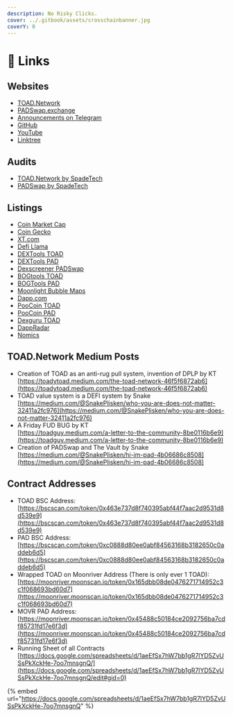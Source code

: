 ```yaml
---
description: No Risky Clicks.
cover: ../.gitbook/assets/crosschainbanner.jpg
coverY: 0
---
```


# 🔗 Links

## Websites

* [TOAD.Network](https://toad.network)
* [PADSwap.exchange](https://padswap.exchange/#/swap)
* [Announcements on Telegram](https://t.me/TOADnPAD)
* [GitHub](https://github.com/ToadNetwork)
* [YouTube](https://www.youtube.com/channel/UCI\_vUc-HrJWtKXj-Re-hTSw)
* [Linktree](https://linktr.ee/TOAD.Network)

## Audits

* [TOAD.Network by SpadeTech](https://spadetech.io/wp-content/uploads/2021/06/toad\_network\_audit\_report.pdf)
* [PADSwap by SpadeTech](https://spadetech.io/wp-content/uploads/2021/06/toad\_Padswap\_audit\_report.pdf)

## Listings

* [Coin Market Cap](https://coinmarketcap.com/currencies/toad-network/)
* [Coin Gecko](https://www.coingecko.com/en/coins/toad-network)
* [XT.com](https://www.xt.com/tradePro/toad\_usdt)
* [Defi Llama](https://defillama.com/protocol/padswap)
* [DEXTools TOAD](https://www.dextools.io/app/bsc/pair-explorer/0xef6421325f7ed6ebeeaa2b092f9cc64ee2aa3b3b)
* [DEXTools PAD](https://www.dextools.io/app/bsc/pair-explorer/0xf199cb43149132eb2d6cf03afcba0cf074dc806b)
* [Dexscreener PADSwap](https://dexscreener.com/moonriver/padswap)
* [BOGtools TOAD](https://charts.bogged.finance/?c=bsc\&t=0x463E737D8F740395ABf44f7aac2D9531D8D539E9)
* [BOGTools PAD](https://charts.bogged.finance/?c=bsc\&t=0xC0888d80EE0AbF84563168b3182650c0AdDEb6d5)
* [Moonlight Bubble Maps](https://bubbles.moonlighttoken.com/token/0x463e737d8f740395abf44f7aac2d9531d8d539e9)
* [Dapp.com](https://www.dapp.com/app/toad-network)
* [PooCoin TOAD](https://poocoin.app/tokens/0x463e737d8f740395abf44f7aac2d9531d8d539e9)
* [PooCoin PAD](https://poocoin.app/tokens/0xc0888d80ee0abf84563168b3182650c0addeb6d5)
* [Dexguru TOAD](https://dex.guru/token/0x463e737d8f740395abf44f7aac2d9531d8d539e9-bsc)
* [DappRadar](https://dappradar.com/binance-smart-chain/defi/toad-network)
* [Nomics](https://nomics.com/assets/toad-toad-network)

## TOAD.Network Medium Posts

* Creation of TOAD as an anti-rug pull system, invention of DPLP by KT\
  [https://toadytoad.medium.com/the-toad-network-46f5f6872ab6](https://toadytoad.medium.com/the-toad-network-46f5f6872ab6)
* TOAD value system is a DEFI system by Snake\
  [https://medium.com/@SnakePlisken/who-you-are-does-not-matter-32411a2fc976](https://medium.com/@SnakePlisken/who-you-are-does-not-matter-32411a2fc976)
* A Friday FUD BUG by KT\
  [https://toadguy.medium.com/a-letter-to-the-community-8be0116b6e9](https://toadguy.medium.com/a-letter-to-the-community-8be0116b6e9)
* Creation of PADSwap and The Vault by Snake\
  [https://medium.com/@SnakePlisken/hi-im-pad-4b06686c8508](https://medium.com/@SnakePlisken/hi-im-pad-4b06686c8508)

## Contract Addresses

* TOAD BSC Address: [https://bscscan.com/token/0x463e737d8f740395abf44f7aac2d9531d8d539e9](https://bscscan.com/token/0x463e737d8f740395abf44f7aac2d9531d8d539e9)
* PAD BSC Address: [https://bscscan.com/token/0xc0888d80ee0abf84563168b3182650c0addeb6d5](https://bscscan.com/token/0xc0888d80ee0abf84563168b3182650c0addeb6d5)
* Wrapped TOAD on Moonriver Address (There is only ever 1 TOAD): [https://moonriver.moonscan.io/token/0x165dbb08de0476271714952c3c1f068693bd60d7](https://moonriver.moonscan.io/token/0x165dbb08de0476271714952c3c1f068693bd60d7)
* MOVR PAD Address: [https://moonriver.moonscan.io/token/0x45488c50184ce2092756ba7cdf85731fd17e6f3d](https://moonriver.moonscan.io/token/0x45488c50184ce2092756ba7cdf85731fd17e6f3d)
* Running Sheet of all Contracts\
  [https://docs.google.com/spreadsheets/d/1aeEfSx7hW7bb1gR7lYD5ZvUSsPkXckHe-7oo7mnsgnQ/](https://docs.google.com/spreadsheets/d/1aeEfSx7hW7bb1gR7lYD5ZvUSsPkXckHe-7oo7mnsgnQ/edit#gid=0)

{% embed url="https://docs.google.com/spreadsheets/d/1aeEfSx7hW7bb1gR7lYD5ZvUSsPkXckHe-7oo7mnsgnQ" %}
